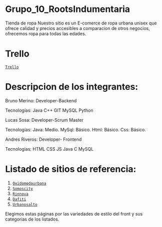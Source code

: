 # Grupo_10_RootsIndumentaria
Tienda de ropa
Nuestro sitio es un E-comerce de ropa urbana unisex que ofrece calidad y precios accesibles a comparacion de otros negocios, ofrecemos ropa para todas las edades.

# Trello

[`Trello`](https://trello.com/b/67y4CvbP/roots-backend)

# Descripcion de los integrantes:

Bruno Merino: Developer-Backend

Tecnologías:
Java
C++
GIT
MySQL
Python

Lucas Sosa: Developer-Scrum Master

Tecnologías:
Java: Medio.
MySql: Básico.
Html: Básico.
Css: Básico.

Andres Riveros: Developer- Frontend

Tecnologias:
HTML
CSS
JS
Java
C
MySQL

# Listado de sitios de referencia:

1. [`Oxidomodaurbana`](https://oxidomodaurbana.mercadoshops.com.ar/)
2. [`Somoscity`](https://www.somoscity.com.ar/?gclid=CjwKCAjwx7GYBhB7EiwA0d8oe41aeMOt2_6sNF4o9lGX86deBD6uiMYzv4LoaLjIvV6FBUfQGt16uBoCMYcQAvD_BwE)
3. [`Rinnova`](https://rinnova.com.ar/?gclid=CjwKCAjwx7GYBhB7EiwA0d8oe9-oHYyx6k30QJY1N1225e16mHXWVK6Z59oxRS2ERybgwnMYfCd8nhoCYs0QAvD_BwE)
4. [`Dafiti`](https://www.dafiti.com.ar/adidas/?placeholder&gclid=CjwKCAjwx7GYBhB7EiwA0d8oe1h639vswi8zq0VxQeVNcc1aeFg_nX1xOnYe4_JCkNiMQuSo3tusExoCUW8QAvD_BwE)
5. [`Urbanosalto`](https://www.urbanosalto.com/)

Elegimos estas páginas por las variedades de estilo del front y sus categorias de los listados.

